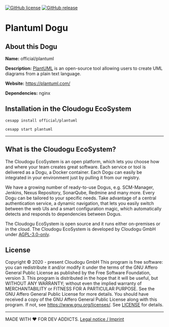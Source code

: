 [![GitHub license](https://img.shields.io/github/license/cloudogu/plantuml.svg)](https://github.com/cloudogu/plantuml/blob/develop/LICENSE)
[![GitHub release](https://img.shields.io/github/release/cloudogu/plantuml.svg)](https://github.com/cloudogu/plantuml/releases)

# Plantuml Dogu

## About this Dogu

**Name:** official/plantuml

**Description:** [PlantUML](https://en.wikipedia.org/wiki/PlantUML) is an open-source tool allowing users to create UML diagrams from a plain text language.

**Website:** https://plantuml.com/

**Dependencies:** nginx

## Installation in the Cloudogu EcoSystem
```
cesapp install official/plantuml

cesapp start plantuml
```
---

## What is the Cloudogu EcoSystem?
The Cloudogu EcoSystem is an open platform, which lets you choose how and where your team creates great software. Each service or tool is delivered as a Dogu, a Docker container. Each Dogu can easily be integrated in your environment just by pulling it from our registry.

We have a growing number of ready-to-use Dogus, e.g. SCM-Manager, Jenkins, Nexus Repository, SonarQube, Redmine and many more. Every Dogu can be tailored to your specific needs. Take advantage of a central authentication service, a dynamic navigation, that lets you easily switch between the web UIs and a smart configuration magic, which automatically detects and responds to dependencies between Dogus.

The Cloudogu EcoSystem is open source and it runs either on-premises or in the cloud. The Cloudogu EcoSystem is developed by Cloudogu GmbH under [AGPL-3.0-only](https://spdx.org/licenses/AGPL-3.0-only.html).

## License
Copyright © 2020 - present Cloudogu GmbH
This program is free software: you can redistribute it and/or modify it under the terms of the GNU Affero General Public License as published by the Free Software Foundation, version 3.
This program is distributed in the hope that it will be useful, but WITHOUT ANY WARRANTY; without even the implied warranty of MERCHANTABILITY or FITNESS FOR A PARTICULAR PURPOSE. See the GNU Affero General Public License for more details.
You should have received a copy of the GNU Affero General Public License along with this program. If not, see https://www.gnu.org/licenses/.
See [LICENSE](LICENSE) for details.


---
MADE WITH :heart:&nbsp;FOR DEV ADDICTS. [Legal notice / Imprint](https://cloudogu.com/en/imprint/?mtm_campaign=ecosystem&mtm_kwd=imprint&mtm_source=github&mtm_medium=link)